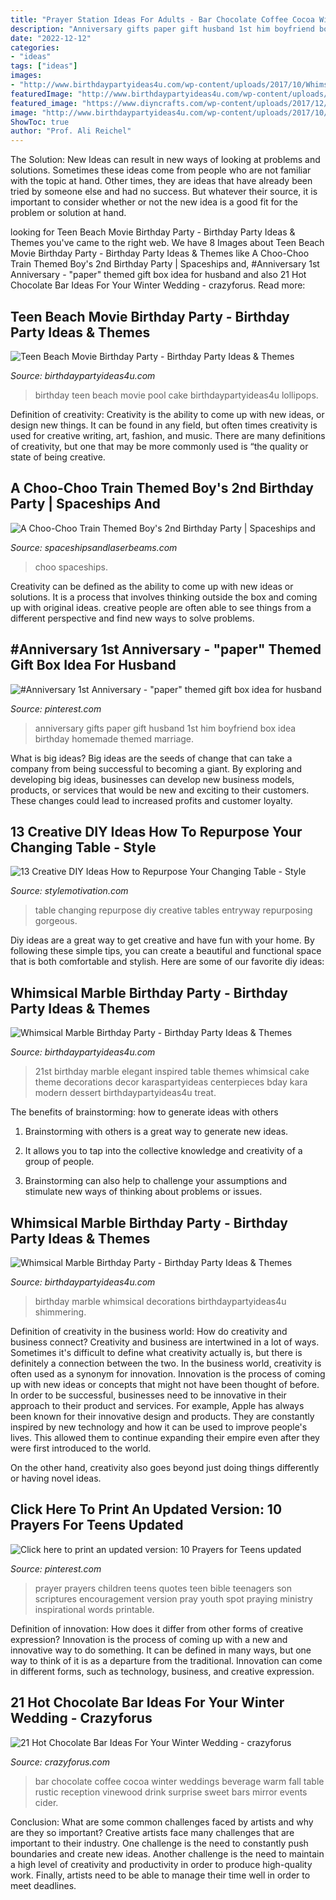 ```yaml
---
title: "Prayer Station Ideas For Adults - Bar Chocolate Coffee Cocoa Winter Weddings Beverage Warm Fall Table Rustic Reception Vinewood Drink Surprise Sweet Bars Mirror Events Cider"
description: "Anniversary gifts paper gift husband 1st him boyfriend box idea birthday homemade themed marriage"
date: "2022-12-12"
categories:
- "ideas"
tags: ["ideas"]
images:
- "http://www.birthdaypartyideas4u.com/wp-content/uploads/2017/10/Whimsical-Marble-Birthday-Party-Shimmering-Decorations.jpg"
featuredImage: "http://www.birthdaypartyideas4u.com/wp-content/uploads/2017/10/Whimsical-Marble-Birthday-Party-Treat-Display.jpg"
featured_image: "https://www.diyncrafts.com/wp-content/uploads/2017/12/13-entryway-table.jpg"
image: "http://www.birthdaypartyideas4u.com/wp-content/uploads/2017/10/Whimsical-Marble-Birthday-Party-Treat-Display.jpg"
ShowToc: true
author: "Prof. Ali Reichel"
---
```



The Solution:
New Ideas can result in new ways of looking at problems and solutions. Sometimes these ideas come from people who are not familiar with the topic at hand. Other times, they are ideas that have already been tried by someone else and had no success. But whatever their source, it is important to consider whether or not the new idea is a good fit for the problem or solution at hand.

	

		
looking for Teen Beach Movie Birthday Party - Birthday Party Ideas &amp; Themes you've came to the right web. We have 8 Images about Teen Beach Movie Birthday Party - Birthday Party Ideas &amp; Themes like A Choo-Choo Train Themed Boy&#039;s 2nd Birthday Party | Spaceships and, #Anniversary 1st Anniversary - &quot;paper&quot; themed gift box idea for husband and also 21 Hot Chocolate Bar Ideas For Your Winter Wedding - crazyforus. Read more:
		
    
## Teen Beach Movie Birthday Party - Birthday Party Ideas &amp; Themes

<img loading=lazy src="https://i0.wp.com/www.birthdaypartyideas4u.com/wp-content/uploads/2015/03/teen-beach-movie-birthday-party-lollipops.jpg" onerror="this.onerror=null;this.src='https://tse1.mm.bing.net/th?id=OIP.q_SZ1INNvfrmtwD-cqIGbQHaLG&amp;pid=15.1';" alt="Teen Beach Movie Birthday Party - Birthday Party Ideas &amp; Themes">

_Source: birthdaypartyideas4u.com_

>birthday teen beach movie pool cake birthdaypartyideas4u lollipops. 

	

Definition of creativity:
Creativity is the ability to come up with new ideas, or design new things. It can be found in any field, but often times creativity is used for creative writing, art, fashion, and music. There are many definitions of creativity, but one that may be more commonly used is “the quality or state of being creative.

    
## A Choo-Choo Train Themed Boy&#039;s 2nd Birthday Party | Spaceships And

<img loading=lazy src="https://spaceshipsandlaserbeams.com/wp-content/uploads/2015/09/vintage-train-birthday-party-ideas.jpg.jpg" onerror="this.onerror=null;this.src='https://tse4.mm.bing.net/th?id=OIP.OeAUz8mAzfx6I7NQIovDsgHaLH&amp;pid=15.1';" alt="A Choo-Choo Train Themed Boy&#039;s 2nd Birthday Party | Spaceships and">

_Source: spaceshipsandlaserbeams.com_

>choo spaceships. 

	

Creativity can be defined as the ability to come up with new ideas or solutions. It is a process that involves thinking outside the box and coming up with original ideas. creative people are often able to see things from a different perspective and find new ways to solve problems.

    
## #Anniversary 1st Anniversary - &quot;paper&quot; Themed Gift Box Idea For Husband

<img loading=lazy src="https://i.pinimg.com/736x/15/d3/11/15d311d2e54268274fe223ee8d495048--marriage-anniversary-paper-anniversary-gifts.jpg" onerror="this.onerror=null;this.src='https://tse3.mm.bing.net/th?id=OIP.CCJiwt8aQwaJcYfLE_cgbgHaJ4&amp;pid=15.1';" alt="#Anniversary 1st Anniversary - &quot;paper&quot; themed gift box idea for husband">

_Source: pinterest.com_

>anniversary gifts paper gift husband 1st him boyfriend box idea birthday homemade themed marriage. 

	

What is big ideas?
Big ideas are the seeds of change that can take a company from being successful to becoming a giant. By exploring and developing big ideas, businesses can develop new business models, products, or services that would be new and exciting to their customers. These changes could lead to increased profits and customer loyalty.

    
## 13 Creative DIY Ideas How To Repurpose Your Changing Table - Style

<img loading=lazy src="https://www.diyncrafts.com/wp-content/uploads/2017/12/13-entryway-table.jpg" onerror="this.onerror=null;this.src='https://tse4.mm.bing.net/th?id=OIP.60rvK4ezyD_aNHq_4ka44AHaOb&amp;pid=15.1';" alt="13 Creative DIY Ideas How to Repurpose Your Changing Table - Style">

_Source: stylemotivation.com_

>table changing repurpose diy creative tables entryway repurposing gorgeous. 

	

Diy ideas are a great way to get creative and have fun with your home. By following these simple tips, you can create a beautiful and functional space that is both comfortable and stylish. Here are some of our favorite diy ideas: 

    
## Whimsical Marble Birthday Party - Birthday Party Ideas &amp; Themes

<img loading=lazy src="http://www.birthdaypartyideas4u.com/wp-content/uploads/2017/10/Whimsical-Marble-Birthday-Party-Treat-Display.jpg" onerror="this.onerror=null;this.src='https://tse1.mm.bing.net/th?id=OIP.xLLeULGGE1Mr3Ctm_84mwgHaLG&amp;pid=15.1';" alt="Whimsical Marble Birthday Party - Birthday Party Ideas &amp; Themes">

_Source: birthdaypartyideas4u.com_

>21st birthday marble elegant inspired table themes whimsical cake theme decorations decor karaspartyideas centerpieces bday kara modern dessert birthdaypartyideas4u treat. 

	

The benefits of brainstorming: how to generate ideas with others
1. Brainstorming with others is a great way to generate new ideas.
2. It allows you to tap into the collective knowledge and creativity of a group of people.

3. Brainstorming can also help to challenge your assumptions and stimulate new ways of thinking about problems or issues.

    
## Whimsical Marble Birthday Party - Birthday Party Ideas &amp; Themes

<img loading=lazy src="http://www.birthdaypartyideas4u.com/wp-content/uploads/2017/10/Whimsical-Marble-Birthday-Party-Shimmering-Decorations.jpg" onerror="this.onerror=null;this.src='https://tse2.mm.bing.net/th?id=OIP.ISiAjTOHZcMtTyIXgHIddgHaLG&amp;pid=15.1';" alt="Whimsical Marble Birthday Party - Birthday Party Ideas &amp; Themes">

_Source: birthdaypartyideas4u.com_

>birthday marble whimsical decorations birthdaypartyideas4u shimmering. 

	

Definition of creativity in the business world: How do creativity and business connect?
Creativity and business are intertwined in a lot of ways. Sometimes it's difficult to define what creativity actually is, but there is definitely a connection between the two. 
In the business world, creativity is often used as a synonym for innovation. Innovation is the process of coming up with new ideas or concepts that might not have been thought of before. In order to be successful, businesses need to be innovative in their approach to their product and services. For example, Apple has always been known for their innovative design and products. They are constantly inspired by new technology and how it can be used to improve people's lives. This allowed them to continue expanding their empire even after they were first introduced to the world. 

On the other hand, creativity also goes beyond just doing things differently or having novel ideas.

    
## Click Here To Print An Updated Version: 10 Prayers For Teens Updated

<img loading=lazy src="https://s-media-cache-ak0.pinimg.com/736x/3e/93/69/3e9369243b78963977854eba11ed248d.jpg" onerror="this.onerror=null;this.src='https://tse2.mm.bing.net/th?id=OIP.u6_zQ8Rpm2Rv-H95ofokPQHaLZ&amp;pid=15.1';" alt="Click here to print an updated version: 10 Prayers for Teens updated">

_Source: pinterest.com_

>prayer prayers children teens quotes teen bible teenagers son scriptures encouragement version pray youth spot praying ministry inspirational words printable. 

	

Definition of innovation: How does it differ from other forms of creative expression?
Innovation is the process of coming up with a new and innovative way to do something. It can be defined in many ways, but one way to think of it is as a departure from the traditional. Innovation can come in different forms, such as technology, business, and creative expression.

    
## 21 Hot Chocolate Bar Ideas For Your Winter Wedding - Crazyforus

<img loading=lazy src="http://i.weddingomania.com/21-Hot-Cocoa-And-Chocolate-Bar-Ideas-For-Your-Winter-Wedding8.jpg" onerror="this.onerror=null;this.src='https://tse4.mm.bing.net/th?id=OIP.VazDhaBiVkh05H1To4P_eAAAAA&amp;pid=15.1';" alt="21 Hot Chocolate Bar Ideas For Your Winter Wedding - crazyforus">

_Source: crazyforus.com_

>bar chocolate coffee cocoa winter weddings beverage warm fall table rustic reception vinewood drink surprise sweet bars mirror events cider. 

	

Conclusion: What are some common challenges faced by artists and why are they so important?
Creative artists face many challenges that are important to their industry. One challenge is the need to constantly push boundaries and create new ideas. Another challenge is the need to maintain a high level of creativity and productivity in order to produce high-quality work. Finally, artists need to be able to manage their time well in order to meet deadlines.

